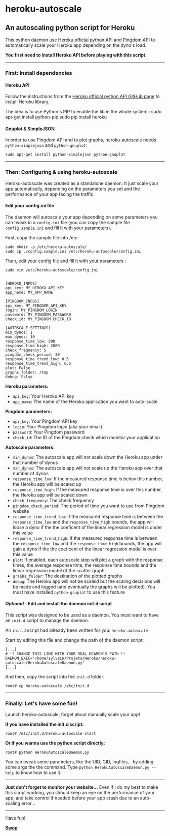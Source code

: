# heroku-autoscale


## An autoscaling python script for Heroku
This python daemon use [Heroku official python API](https://github.com/heroku/heroku.py) and [Pingdom API](http://pingdom.com/services/api/) to automatically scale your Heroku app depending on the dyno's load.

**You first need to install Heroku API before playing with this script.**

---
### First: Install dependencies
#### Heroku API
Follow the instructions from the [Heroku official python API GitHub page](https://github.com/heroku/heroku.py) to install Heroku library.

The idea is to use Python's PIP to enable the lib in the whole system :
	sudo apt-get install python-pip
	sudo pip install heroku

#### Gnuplot & SimpleJSON
In order to use Pingdom API and to plot graphs, heroku-autoscale needs `python-simplejson` and `python-gnuplot`:

	sudo apt-get install python-simplejson python-gnuplot

---
### Then: Configuring & using heroku-autoscale
Heroku-autoscale was created as a standalone daemon. It just scale your app automatically, depending on the parameters you set and the performance of your app facing the traffic.

#### Edit your config.ini file
The daemon will autoscale your app depending on some parameters you can tweak in a `config.ini` file (you can copy the sample file `config.sample.ini` and fill it with your parameters).

First, copy the sample file into /etc:

	sudo mkdir -p /etc/heroku-autoscale/
	sudo cp ./config.sample.ini /etc/heroku-autoscale/config.ini

Then, edit your config file and fill it with yout parameters :

	sudo vim /etc/heroku-autoscale/config.ini


	[HEROKU_INFOS]
	api_key: MY_HEROKU_API_KEY
	app_name: MY_APP_NAME
	
	[PINGDOM_INFOS]
	api_key: MY_PINGDOM_API_KEY
	login: MY_PINGDOM_LOGIN
	password: MY_PINGDOM_PASSWORD
	check_id: MY_PINGDOM_CHECK_ID
	
	[AUTOSCALE_SETTINGS]
	min_dynos: 1
	max_dynos: 10
	response_time_low: 500
	response_time_high: 2000
	check_frequency: 5
	pingdom_check_period: 30
	response_time_trend_low: 0.5
	response_time_trend_high: 0.5
	plot: False
	graphs_folder: /tmp
	debug: False

**Heroku parameters:**

* `api_key`: Your Heroku API key
* `app_name`: The name of the Heroku application you want to auto-scale

**Pingdom parameters:**

* `api_key`: Your Pingdom API key
* `login`: Your Pingdom login (aka your email)
* `password`: Your Pingdom password
* `check_id`: The ID of the Pingdom check which monitor your application

**Autoscale parameters:**

* `min_dynos`: The autoscale app will not scale down the Heroku app under that number of dynos
* `man_dynos`: The autoscale app will not scale up the Heroku app over that number of dynos
* `response_time_low`: If the measured response time is below this number, the Heroku app will be scaled up
* `response_time_high`: If the measured response time is over this number, the Heroku app will be scaled down
* `check_frequency`: The check frequency
* `pingdom_check_period`: The period of time you want to use from Pingdom website
* `response_time_trend_low`: If the measured response time is between the `response_time_low` and the `response_time_high` bounds, the app will loose a dyno if the the coeficent of the linear regression model is under this value
* `response_time_trend_high`: If the measured response time is between the `response_time_low` and the `response_time_high` bounds, the app will gain a dyno if the the coeficent of the linear regression model is over this value
* `plot`: If enabled, each autoscale step will plot a graph with the response times, the average response time, the response time bounds and the linear regression model of the scatter graph
* `graphs_folder`: The destination of the plotted graphs
* `debug`: The Heroku app will not be scaleid but the scaling decisions will be made and logged (and eventually the graphs will be plotted). You must have installed `python-gnuplot` to use this feature

#### *Optional* - Edit and install the daemon init.d script
This script was designed to be used as a daemon. You must want to have an `init.d` script to manage the daemon.

An `init.d` script had allready been written for you: `heroku-autoscale`

Start by editing this file and change the path of the daemon script:

	[...]
	# !! CHANGE THIS LINE WITH YOUR REAL DEAMON'S PATH !!
	DAEMON_EXEC="/home/sylvain/Projets/Heroku/heroku-autoscale/HerokuAutoscaleDaemon.py"
	[...]

And then, copy the script into the `init.d` folder:

	root# cp heroku-autoscale /etc/init.d
---
### Finally: Let's have some fun!
Launch heroku-autoscale, forget about manually scale your app!

**If you have installed the init.d script:**

	root# /etc/init.d/heroku-autoscale start

**Or if you wanna use the python script directly:**

	root# python HerokuAutoscaleDaemon.py

You can tweak some parameters, like the UID, GID, logfiles... by adding some args the the command. Type `python HerokuAutoscaleDaemon.py --help` to know how to use it.

---
**Just don't forget to monitor your website…** Even if I do my best to make this script working, you should keep an eye on the performance of your app, and take control if needed before your app crash due to an auto-scaling error…

---
Have fun!

[**Swop**](https://github.com/Swop)
